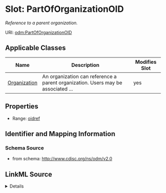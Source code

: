 # Slot: PartOfOrganizationOID


_Reference to a parent organization._



URI: [odm:PartOfOrganizationOID](http://www.cdisc.org/ns/odm/v2.0/PartOfOrganizationOID)



<!-- no inheritance hierarchy -->




## Applicable Classes

| Name | Description | Modifies Slot |
| --- | --- | --- |
[Organization](Organization.md) | An organization can reference a parent organization. Users may be associated ... |  yes  |







## Properties

* Range: [oidref](oidref.md)





## Identifier and Mapping Information







### Schema Source


* from schema: http://www.cdisc.org/ns/odm/v2.0




## LinkML Source

<details>
```yaml
name: PartOfOrganizationOID
description: Reference to a parent organization.
from_schema: http://www.cdisc.org/ns/odm/v2.0
rank: 1000
alias: PartOfOrganizationOID
domain_of:
- Organization
range: oidref

```
</details>